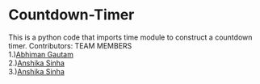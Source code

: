 # Countdown-Timer
This is a python code that imports time module to construct a countdown timer.
Contributors:
TEAM MEMBERS
<br>
1.)<a href="https://github.com/Abhiman1211">Abhiman Gautam </a>
<br>
2.)<a href="https://github.com/Riya1929">Anshika Sinha </a>
<br>
3.)<a href="https://github.com/zankhana46">Anshika Sinha </a>
